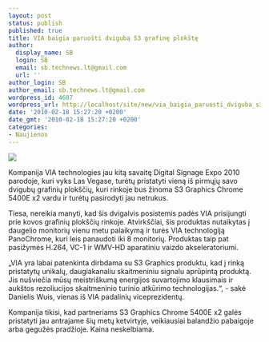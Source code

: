 ```yaml
---
layout: post
status: publish
published: true
title: VIA baigia paruošti dvigubą S3 grafinę plokštę
author:
  display_name: SB
  login: SB
  email: sb.technews.lt@gmail.com
  url: ''
author_login: SB
author_email: sb.technews.lt@gmail.com
wordpress_id: 4607
wordpress_url: http://localhost/site/new/via_baigia_paruosti_dviguba_s3_grafine_plokste/
date: '2010-02-18 15:27:20 +0200'
date_gmt: '2010-02-18 15:27:20 +0200'
categories:
- Naujienos
---
```

<div class="imgright"><img src="http://t3.gstatic.com/images?q=tbn:7n1X9--Vvezq8M:http://farm4.static.flickr.com/3081/3117972468_348e457b50.jpg"  /></div>
<p>Kompanija VIA technologies jau kitą savaitę Digital Signage Expo 2010 parodoje, kuri vyks Las Vegase, turėtų pristatyti vieną iš pirmųjų savo dvigubų grafinių plokščių, kuri rinkoje bus žinoma S3 Graphics Chrome 5400E x2 vardu ir turėtų pasirodyti jau netrukus.</p>
<p>Tiesa, nereikia manyti, kad šis dvigalvis posistemis padės VIA prisijungti prie kovos grafinių plokščių rinkoje. Atvirkščiai, šis produktas nutaikytas į daugelio monitorių vienu metu palaikymą ir turės VIA technologiją PanoChrome, kuri leis panaudoti iki 8 monitorių. Produktas taip pat pasižymės H.264, VC-1 ir WMV-HD aparatiniu vaizdo akseleratoriumi. </p>
<p>„VIA yra labai patenkinta dirbdama su S3 Graphics produktu, kad į rinką pristatytų unikalų, daugiakanaliu skaitmeniniu signalu aprūpintą produktą. Jis nušviečia mūsų meistriškumą energijos suvartojimo klausimais ir aukštos rezoliucijos skaitmeninio turinio atkūrimo technologijas.“, - sakė Danielis Wuis, vienas iš VIA padalinių viceprezidentų.</p>
<p>Kompanija tikisi, kad partneriams S3 Graphics Chrome 5400E x2 galės pristatyti jau antrajame šių metų ketvirtyje, veikiausiai balandžio pabaigoje arba gegužės pradžioje. Kaina neskelbiama.<br /></p>
